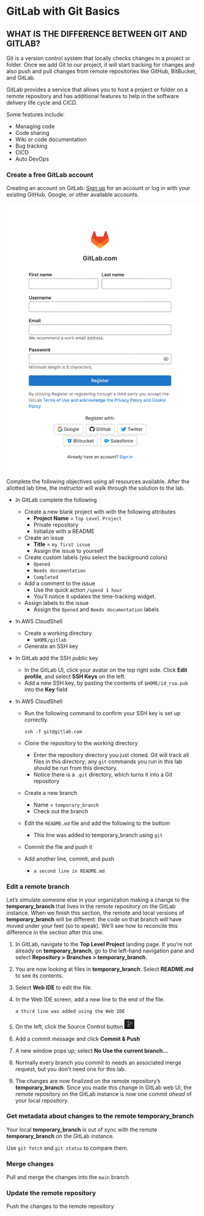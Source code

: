 # GitLab with Git Basics

## WHAT IS THE DIFFERENCE BETWEEN GIT AND GITLAB?

Git is a version control system that locally checks changes in a project or folder. Once we add Git to our project, it will start tracking for changes and also push and pull changes from remote repositories like GitHub, BitBucket, and GitLab.

GitLab provides a service that allows you to host a project or folder on a remote repository and has additional features to help in the software delivery life cycle and CICD. 

Some features include:

- Managing code
- Code sharing
- Wiki or code documentation
- Bug tracking
- CICD
- Auto DevOps



### Create a free GitLab account

Creating an account on GitLab:
[Sign up](https://gitlab.com/users/sign_up) for an account or log in with your existing GitHub, Google, or other available accounts.

![image-20230416130512148](images/gl_signup.png)

Complete the following objectives using all resources available. After the allotted lab time, the instructor will walk through the solution to the lab.

* In GitLab complete the following

  * Create a new blank project with with the following attributes
    * **Project Name** = `Top Level Project`
    * Private repository
    * Initialize with a README
  * Create an issue
    * **Title** = `my first issue`
    * Assign the issue to yourself
  * Create custom labels (you select the background colors)
    * `Opened`
    * `Needs documentation`
    * `Completed`
  * Add a comment to the issue
    * Use the quick action `/spend 1 hour`
    * You'll notice it updates the time-tracking widget.
  * Assign labels to the issue
    * Assign the `Opened` and `Needs documentation` labels

* In AWS CloudShell

  * Create a working directory
    * `$HOME/gitlab`
  * Generate an SSH key

* In GitLab add the SSH public key

  * In the GitLab UI, click your avatar on the top right side. Click **Edit profile**, and select **SSH Keys** on the left. 
  * Add a new SSH key, by pasting the contents of `$HOME/id_rsa.pub` into the **Key** field

* In AWS CloudShell

  * Run the following command to confirm your SSH key is set up correctly.

    ```
    ssh -T git@gitlab.com
    ```

  * Clone the repository to the working directory
    * Enter the repository directory you just cloned. Git will track all files in this directory; any `git` commands you run in this lab should be run from this directory.
    * Notice there is a `.git` directory, which turns it into a Git repository
  * Create a new branch
    * Name = `temporary_branch`
    * Check out the branch
  * Edit the `README.md` file and add the following to the bottom
    * This line was added to temporary_branch using `git`
  * Commit the file and push it
  * Add another line, commit, and push
    * `a second line in README.md`




### Edit a remote branch

Let’s simulate someone else in your organization making a change to the **temporary_branch** that lives in the remote repository on the GitLab instance. When we finish this section, the remote and local versions of **temporary_branch** will be different: the code on that branch will have moved under your feet (so to speak). We’ll see how to reconcile this difference in the section after this one.

1. In GitLab, navigate to the **Top Level Project** landing page. If you’re not already on **temporary_branch**, go to the left-hand navigation pane and select **Repository > Branches > temporary_branch**.

2. You are now looking at files in **temporary_branch**. Select **README.md** to see its contents.

3. Select **Web IDE** to edit the file.

4. In the Web IDE screen, add a new line to the end of the file.

   ```
   a third line was added using the Web IDE 
   ```

5. On the left, click the Source Control button <img src="images/gl_web_ide_source_control.png" alt="image-20230416164327672" style="zoom: 33%;" />

6. Add a commit message and click **Commit & Push**

7. A new window pops up; select **No Use the current branch...**

8. Normally every branch you commit to needs an associated merge request, but you don't need one for this lab. 

9. The changes are now finalized on the remote repository’s **temporary_branch**. Since you made this change in GitLab web UI, the remote repository on the GitLab instance is now one commit *ahead* of your local repository.

### Get metadata about changes to the remote **temporary_branch**

Your local **temporary_branch** is out of sync with the remote **temporary_branch** on the GitLab instance. 

Use `git fetch` and `git status` to compare them.

### Merge changes

Pull and merge the changes into the `main` branch

### Update the remote repository

Push the changes to the remote repository